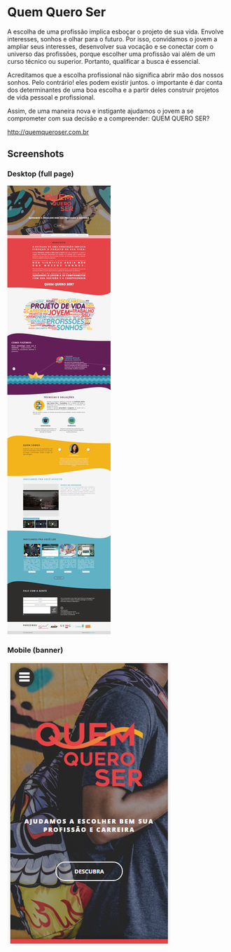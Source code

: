 # Quem Quero Ser

A escolha de uma profissão implica esboçar o projeto de sua vida. Envolve interesses, sonhos e olhar para o futuro. Por isso, convidamos o jovem a ampliar seus interesses, desenvolver sua vocação e se conectar com o universo das profissões, porque escolher uma profissão vai além de um curso técnico ou superior. Portanto, qualificar a busca é essencial. 

Acreditamos que a escolha profissional não significa abrir mão dos nossos sonhos. Pelo contrário! eles podem existir juntos. o importante é dar conta dos determinantes de uma boa escolha e a partir deles construir projetos de vida pessoal e profissional. 

Assim, de uma maneira nova e instigante ajudamos o jovem a se comprometer com sua decisão e a compreender: QUEM QUERO SER?

http://quemqueroser.com.br

## Screenshots

### Desktop (full page)
![Quem Quero Ser - Screenshot](https://raw.githubusercontent.com/TheMarini/Quem-Quero-Ser/master/Screenshots/all%20(old%20logo).png)

### Mobile (banner)
![Quem Quero Ser - Screenshot](https://raw.githubusercontent.com/TheMarini/Quem-Quero-Ser/master/Screenshots/banner-1%20(mobile).png)
